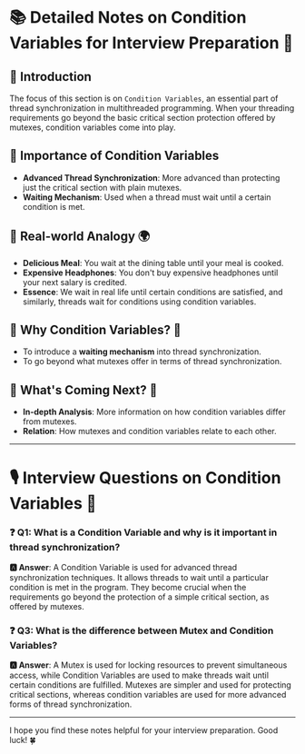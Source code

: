 # 📚 Detailed Notes on Condition Variables for Interview Preparation 📝

## 📌 Introduction
The focus of this section is on `Condition Variables`, an essential part of thread synchronization in multithreaded programming. When your threading requirements go beyond the basic critical section protection offered by mutexes, condition variables come into play.

## 📌 Importance of Condition Variables
- **Advanced Thread Synchronization**: More advanced than protecting just the critical section with plain mutexes.
- **Waiting Mechanism**: Used when a thread must wait until a certain condition is met.
  
## 📌 Real-world Analogy 🌍
- **Delicious Meal**: You wait at the dining table until your meal is cooked.
- **Expensive Headphones**: You don't buy expensive headphones until your next salary is credited.
- **Essence**: We wait in real life until certain conditions are satisfied, and similarly, threads wait for conditions using condition variables.

## 📌 Why Condition Variables? 🤔
- To introduce a **waiting mechanism** into thread synchronization.
- To go beyond what mutexes offer in terms of thread synchronization.
  
## 📌 What's Coming Next? 📣
- **In-depth Analysis**: More information on how condition variables differ from mutexes.
- **Relation**: How mutexes and condition variables relate to each other.

  
---

# 🎙️ Interview Questions on Condition Variables 🤔

### ❓ Q1: What is a Condition Variable and why is it important in thread synchronization?
   **🅰️ Answer**: A Condition Variable is used for advanced thread synchronization techniques. It allows threads to wait until a particular condition is met in the program. They become crucial when the requirements go beyond the protection of a simple critical section, as offered by mutexes.
  
### ❓ Q3: What is the difference between Mutex and Condition Variables?
   **🅰️ Answer**: A Mutex is used for locking resources to prevent simultaneous access, while Condition Variables are used to make threads wait until certain conditions are fulfilled. Mutexes are simpler and used for protecting critical sections, whereas condition variables are used for more advanced forms of thread synchronization.

---  
I hope you find these notes helpful for your interview preparation. Good luck! 🍀  
